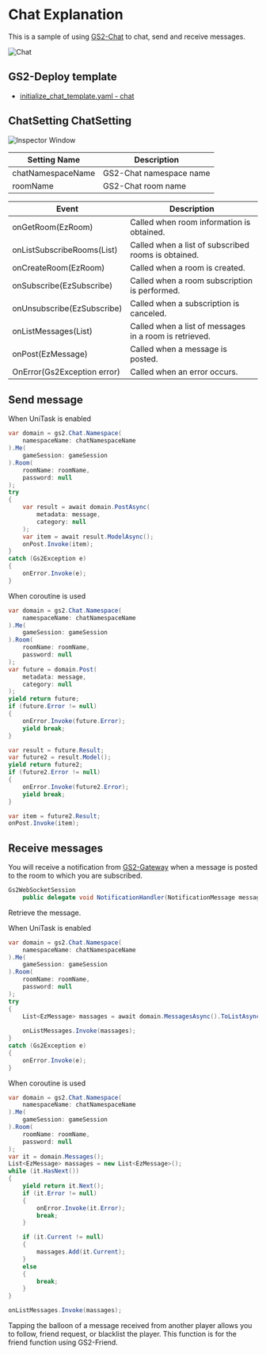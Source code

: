 # Chat Explanation

This is a sample of using [GS2-Chat](https://app.gs2.io/docs/en/index.html#gs2-chat) to chat, send and receive messages.

![Chat](Chat_en.png)

## GS2-Deploy template

- [initialize_chat_template.yaml - chat](../Templates/initialize_chat_template.yaml)

## ChatSetting ChatSetting

![Inspector Window](ChatSetting.png)

| Setting Name | Description |
|---|---|
| chatNamespaceName | GS2-Chat namespace name
| roomName | GS2-Chat room name

| Event | Description |
|---|---|
| onGetRoom(EzRoom) | Called when room information is obtained. | onGetRoom(EzRoom)
| onListSubscribeRooms(List<EzSubscribe>) | Called when a list of subscribed rooms is obtained. | onListSubscribeRooms(List<EzSubscribe>)
| onCreateRoom(EzRoom) | Called when a room is created. | onCreateRoom(EzRoom)
| onSubscribe(EzSubscribe) | Called when a room subscription is performed. | onSubscribe(EzSubscribe)
| onUnsubscribe(EzSubscribe) | Called when a subscription is canceled. | onUnsubscribe(EzSubscribe)
| onListMessages(List<EzMessage>) | Called when a list of messages in a room is retrieved. | onListMessages(List<EzMessage>)
| onPost(EzMessage) | Called when a message is posted. | onPost(EzMessage)
| OnError(Gs2Exception error) | Called when an error occurs. | OnError(Gs2Exception error)

## Send message

When UniTask is enabled
```c#
var domain = gs2.Chat.Namespace(
    namespaceName: chatNamespaceName
).Me(
    gameSession: gameSession
).Room(
    roomName: roomName,
    password: null
);
try
{
    var result = await domain.PostAsync(
        metadata: message,
        category: null
    );
    var item = await result.ModelAsync();
    onPost.Invoke(item);
}
catch (Gs2Exception e)
{
    onError.Invoke(e);
}
```
When coroutine is used
```c#
var domain = gs2.Chat.Namespace(
    namespaceName: chatNamespaceName
).Me(
    gameSession: gameSession
).Room(
    roomName: roomName,
    password: null
);
var future = domain.Post(
    metadata: message,
    category: null
);
yield return future;
if (future.Error != null)
{
    onError.Invoke(future.Error);
    yield break;
}

var result = future.Result;
var future2 = result.Model();
yield return future2;
if (future2.Error != null)
{
    onError.Invoke(future2.Error);
    yield break;
}

var item = future2.Result; 
onPost.Invoke(item);
```

## Receive messages

You will receive a notification from [GS2-Gateway](https://app.gs2.io/docs/en/index.html#gs2-gateway) when a message is posted to the room to which you are subscribed.
```c#
Gs2WebSocketSession
    public delegate void NotificationHandler(NotificationMessage message);
```

Retrieve the message.

When UniTask is enabled
```c#
var domain = gs2.Chat.Namespace(
    namespaceName: chatNamespaceName
).Me(
    gameSession: gameSession
).Room(
    roomName: roomName,
    password: null
);
try
{
    List<EzMessage> massages = await domain.MessagesAsync().ToListAsync();
    
    onListMessages.Invoke(massages);
}
catch (Gs2Exception e)
{
    onError.Invoke(e);
}
```
When coroutine is used
```c#
var domain = gs2.Chat.Namespace(
    namespaceName: chatNamespaceName
).Me(
    gameSession: gameSession
).Room(
    roomName: roomName,
    password: null
);
var it = domain.Messages();
List<EzMessage> massages = new List<EzMessage>();
while (it.HasNext())
{
    yield return it.Next();
    if (it.Error != null)
    {
        onError.Invoke(it.Error);
        break;
    }

    if (it.Current != null)
    {
        massages.Add(it.Current);
    }
    else
    {
        break;
    }
}

onListMessages.Invoke(massages);
```

Tapping the balloon of a message received from another player allows you to follow, friend request, or blacklist the player.
This function is for the friend function using GS2-Friend.
